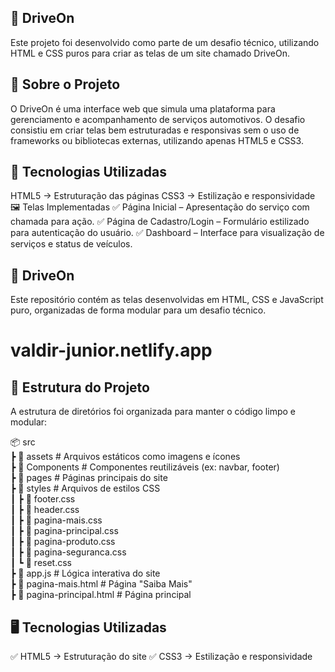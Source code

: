 ## 🚗 DriveOn
Este projeto foi desenvolvido como parte de um desafio técnico, utilizando HTML e CSS puros para criar as telas de um site chamado DriveOn.

## 🚀 Sobre o Projeto
O DriveOn é uma interface web que simula uma plataforma para gerenciamento e acompanhamento de serviços automotivos. O desafio consistiu em criar telas bem estruturadas e responsivas sem o uso de frameworks ou bibliotecas externas, utilizando apenas HTML5 e CSS3.

## 🎨 Tecnologias Utilizadas
HTML5 → Estruturação das páginas
CSS3 → Estilização e responsividade
🖼️ Telas Implementadas
✅ Página Inicial – Apresentação do serviço com chamada para ação.
✅ Página de Cadastro/Login – Formulário estilizado para autenticação do usuário.
✅ Dashboard – Interface para visualização de serviços e status de veículos.

## 📁 DriveOn
Este repositório contém as telas desenvolvidas em HTML, CSS e JavaScript puro, organizadas de forma modular para um desafio técnico.

# valdir-junior.netlify.app

## 🚀 Estrutura do Projeto
A estrutura de diretórios foi organizada para manter o código limpo e modular:

📦 src  
 ┣ 📂 assets            # Arquivos estáticos como imagens e ícones  
 ┣ 📂 Components        # Componentes reutilizáveis (ex: navbar, footer)  
 ┣ 📂 pages            # Páginas principais do site  
 ┣ 📂 styles           # Arquivos de estilos CSS  
 ┃ ┣ 📄 footer.css  
 ┃ ┣ 📄 header.css  
 ┃ ┣ 📄 pagina-mais.css  
 ┃ ┣ 📄 pagina-principal.css  
 ┃ ┣ 📄 pagina-produto.css  
 ┃ ┣ 📄 pagina-seguranca.css  
 ┃ ┗ 📄 reset.css  
 ┣ 📄 app.js            # Lógica interativa do site  
 ┣ 📄 pagina-mais.html  # Página "Saiba Mais"  
 ┣ 📄 pagina-principal.html  # Página principal  


## 🖥️ Tecnologias Utilizadas
✅ HTML5 → Estruturação do site
✅ CSS3 → Estilização e responsividade



